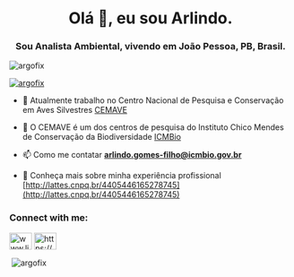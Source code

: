<h1 align="center">Olá 👋, eu sou Arlindo.</h1>
<h3 align="center">Sou Analista Ambiental, vivendo em João Pessoa, PB, Brasil.</h3>

<p align="left"> <img src="https://komarev.com/ghpvc/?username=argofix&label=Profile%20views&color=0e75b6&style=flat" alt="argofix" /> </p>

<p align="left"> <a href="https://github.com/ryo-ma/github-profile-trophy"><img src="https://github-profile-trophy.vercel.app/?username=argofix" alt="argofix" /></a> </p>

- 🔭 Atualmente trabalho no Centro Nacional de Pesquisa e Conservação em Aves Silvestres [CEMAVE](http://www.icmbio.gov.br/cemave)

- 👯 O CEMAVE é um dos centros de pesquisa do Instituto Chico Mendes de Conservação da Biodiversidade [ICMBio](http://www.icmbio.gov.br)

- 📫 Como me contatar **arlindo.gomes-filho@icmbio.gov.br**

- 📄 Conheça mais sobre minha experiência profissional [http://lattes.cnpq.br/4405446165278745](http://lattes.cnpq.br/4405446165278745)

<h3 align="left">Connect with me:</h3>
<p align="left">
<a href="https://linkedin.com/in/www.linkedin.com/in/arlindo-gomes-filho-049b38b2" target="blank"><img align="center" src="https://raw.githubusercontent.com/rahuldkjain/github-profile-readme-generator/master/src/images/icons/Social/linked-in-alt.svg" alt="www.linkedin.com/in/arlindo-gomes-filho-049b38b2" height="30" width="40" /></a>
<a href="https://instagram.com/https://www.instagram.com/arlindogfilho/" target="blank"><img align="center" src="https://raw.githubusercontent.com/rahuldkjain/github-profile-readme-generator/master/src/images/icons/Social/instagram.svg" alt="https://www.instagram.com/arlindogfilho/" height="30" width="40" /></a>
</p>

<p>&nbsp;<img align="center" src="https://github-readme-stats.vercel.app/api?username=argofix&show_icons=true&locale=en" alt="argofix" /></p>

